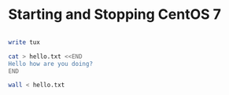 # Starting and Stopping CentOS 7

```sh

write tux

cat > hello.txt <<END
Hello how are you doing?
END

wall < hello.txt
```
